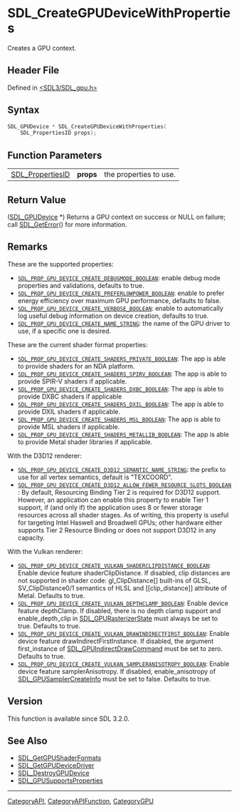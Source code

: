 # SDL_CreateGPUDeviceWithProperties

Creates a GPU context.

## Header File

Defined in [<SDL3/SDL_gpu.h>](https://github.com/libsdl-org/SDL/blob/main/include/SDL3/SDL_gpu.h)

## Syntax

```c
SDL_GPUDevice * SDL_CreateGPUDeviceWithProperties(
    SDL_PropertiesID props);
```

## Function Parameters

|                                      |           |                        |
| ------------------------------------ | --------- | ---------------------- |
| [SDL_PropertiesID](SDL_PropertiesID) | **props** | the properties to use. |

## Return Value

([SDL_GPUDevice](SDL_GPUDevice) *) Returns a GPU context on success or NULL
on failure; call [SDL_GetError](SDL_GetError)() for more information.

## Remarks

These are the supported properties:

- [`SDL_PROP_GPU_DEVICE_CREATE_DEBUGMODE_BOOLEAN`](SDL_PROP_GPU_DEVICE_CREATE_DEBUGMODE_BOOLEAN):
  enable debug mode properties and validations, defaults to true.
- [`SDL_PROP_GPU_DEVICE_CREATE_PREFERLOWPOWER_BOOLEAN`](SDL_PROP_GPU_DEVICE_CREATE_PREFERLOWPOWER_BOOLEAN):
  enable to prefer energy efficiency over maximum GPU performance, defaults
  to false.
- [`SDL_PROP_GPU_DEVICE_CREATE_VERBOSE_BOOLEAN`](SDL_PROP_GPU_DEVICE_CREATE_VERBOSE_BOOLEAN):
  enable to automatically log useful debug information on device creation,
  defaults to true.
- [`SDL_PROP_GPU_DEVICE_CREATE_NAME_STRING`](SDL_PROP_GPU_DEVICE_CREATE_NAME_STRING):
  the name of the GPU driver to use, if a specific one is desired.

These are the current shader format properties:

- [`SDL_PROP_GPU_DEVICE_CREATE_SHADERS_PRIVATE_BOOLEAN`](SDL_PROP_GPU_DEVICE_CREATE_SHADERS_PRIVATE_BOOLEAN):
  The app is able to provide shaders for an NDA platform.
- [`SDL_PROP_GPU_DEVICE_CREATE_SHADERS_SPIRV_BOOLEAN`](SDL_PROP_GPU_DEVICE_CREATE_SHADERS_SPIRV_BOOLEAN):
  The app is able to provide SPIR-V shaders if applicable.
- [`SDL_PROP_GPU_DEVICE_CREATE_SHADERS_DXBC_BOOLEAN`](SDL_PROP_GPU_DEVICE_CREATE_SHADERS_DXBC_BOOLEAN):
  The app is able to provide DXBC shaders if applicable
- [`SDL_PROP_GPU_DEVICE_CREATE_SHADERS_DXIL_BOOLEAN`](SDL_PROP_GPU_DEVICE_CREATE_SHADERS_DXIL_BOOLEAN):
  The app is able to provide DXIL shaders if applicable.
- [`SDL_PROP_GPU_DEVICE_CREATE_SHADERS_MSL_BOOLEAN`](SDL_PROP_GPU_DEVICE_CREATE_SHADERS_MSL_BOOLEAN):
  The app is able to provide MSL shaders if applicable.
- [`SDL_PROP_GPU_DEVICE_CREATE_SHADERS_METALLIB_BOOLEAN`](SDL_PROP_GPU_DEVICE_CREATE_SHADERS_METALLIB_BOOLEAN):
  The app is able to provide Metal shader libraries if applicable.

With the D3D12 renderer:

- [`SDL_PROP_GPU_DEVICE_CREATE_D3D12_SEMANTIC_NAME_STRING`](SDL_PROP_GPU_DEVICE_CREATE_D3D12_SEMANTIC_NAME_STRING):
  the prefix to use for all vertex semantics, default is "TEXCOORD".
- [`SDL_PROP_GPU_DEVICE_CREATE_D3D12_ALLOW_FEWER_RESOURCE_SLOTS_BOOLEAN`](SDL_PROP_GPU_DEVICE_CREATE_D3D12_ALLOW_FEWER_RESOURCE_SLOTS_BOOLEAN):
  By default, Resourcing Binding Tier 2 is required for D3D12 support.
  However, an application can enable this property to enable Tier 1
  support, if (and only if) the application uses 8 or fewer storage
  resources across all shader stages. As of writing, this property is
  useful for targeting Intel Haswell and Broadwell GPUs; other hardware
  either supports Tier 2 Resource Binding or does not support D3D12 in any
  capacity.

With the Vulkan renderer:

- [`SDL_PROP_GPU_DEVICE_CREATE_VULKAN_SHADERCLIPDISTANCE_BOOLEAN`](SDL_PROP_GPU_DEVICE_CREATE_VULKAN_SHADERCLIPDISTANCE_BOOLEAN):
  Enable device feature shaderClipDistance. If disabled, clip distances are
  not supported in shader code: gl_ClipDistance[] built-ins of GLSL,
  SV_ClipDistance0/1 semantics of HLSL and [[clip_distance]] attribute of
  Metal. Defaults to true.
- [`SDL_PROP_GPU_DEVICE_CREATE_VULKAN_DEPTHCLAMP_BOOLEAN`](SDL_PROP_GPU_DEVICE_CREATE_VULKAN_DEPTHCLAMP_BOOLEAN):
  Enable device feature depthClamp. If disabled, there is no depth clamp
  support and enable_depth_clip in
  [SDL_GPURasterizerState](SDL_GPURasterizerState) must always be set to
  true. Defaults to true.
- [`SDL_PROP_GPU_DEVICE_CREATE_VULKAN_DRAWINDIRECTFIRST_BOOLEAN`](SDL_PROP_GPU_DEVICE_CREATE_VULKAN_DRAWINDIRECTFIRST_BOOLEAN):
  Enable device feature drawIndirectFirstInstance. If disabled, the
  argument first_instance of
  [SDL_GPUIndirectDrawCommand](SDL_GPUIndirectDrawCommand) must be set to
  zero. Defaults to true.
- [`SDL_PROP_GPU_DEVICE_CREATE_VULKAN_SAMPLERANISOTROPY_BOOLEAN`](SDL_PROP_GPU_DEVICE_CREATE_VULKAN_SAMPLERANISOTROPY_BOOLEAN):
  Enable device feature samplerAnisotropy. If disabled, enable_anisotropy
  of [SDL_GPUSamplerCreateInfo](SDL_GPUSamplerCreateInfo) must be set to
  false. Defaults to true.

## Version

This function is available since SDL 3.2.0.

## See Also

- [SDL_GetGPUShaderFormats](SDL_GetGPUShaderFormats)
- [SDL_GetGPUDeviceDriver](SDL_GetGPUDeviceDriver)
- [SDL_DestroyGPUDevice](SDL_DestroyGPUDevice)
- [SDL_GPUSupportsProperties](SDL_GPUSupportsProperties)

----
[CategoryAPI](CategoryAPI), [CategoryAPIFunction](CategoryAPIFunction), [CategoryGPU](CategoryGPU)

